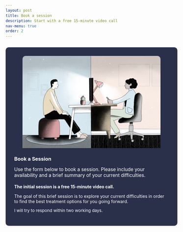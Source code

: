 ```yaml
---
layout: post
title: Book a session
description: Start with a free 15-minute video call
nav-menu: true
order: 2
---
```


<style>
.book-session-container {
  display: flex;
  flex-direction: column;
  gap: 2em;
  align-items: flex-start;
  margin: 2em auto 0 auto;
  width: 100%;
}
.book-session-box {
  background: #2a2f4a;
  color: #fff;
  border-radius: 10px;
  padding: 2em 2em 2em 2em;
  width: 100%;
  box-shadow: 0 2px 8px rgba(0,0,0,0.04);
  text-align: left;
}
</style>

<div class="book-session-container">
  <div class="book-session-box">
    <img src="assets/images/therapy.jpg" style="max-height: 300px; object-fit: cover; border-top-left-radius: 10px; border-top-right-radius: 10px; border-bottom-left-radius: 0; border-bottom-right-radius: 0; display: block; margin-left: auto; margin-right: auto;">
    <h3 style="margin: 1.5em 0 0.7em 0; color: #ffffff;">Book a Session</h3>
    <p style="font-size: 1.1em; margin-bottom: 1.2em;">Use the form below to book a session. Please include your availability and a brief summary of your current difficulties.</p>
    <p style="font-weight: bold; margin-bottom: 1em;">The initial session is a free 15-minute video call.</p>
    <p style="margin-bottom: 0.8em;">The goal of this brief session is to explore your current difficulties in order to find the best treatment options for you going forward.</p>
    <p style="font-size: 0.98em; color: #fff;">I will try to respond within two working days.</p>
  </div>
</div>